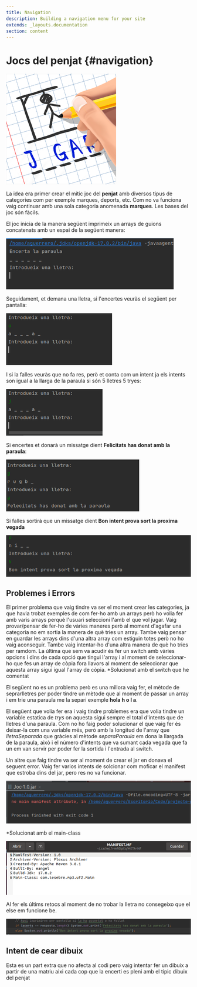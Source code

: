 ```yaml
---
title: Navigation
description: Building a navigation menu for your site
extends: _layouts.documentation
section: content
---
```


# Jocs del penjat {#navigation}


![enter image description here](https://github.com/angelguerrero-glitch/images_markdown/blob/main/images/0.png)

La idea era primer crear el mític joc del **penjat** amb diversos tipus de categories com per exemple marques, deports, etc. Com no va funciona vaig continuar amb una sola categoria anomenada **marques**. Les bases del joc són fàcils.

El joc inicia de la manera següent imprimeix un arrays de guions concatenats amb un espai de la següent manera:

![enter image description here](https://github.com/angelguerrero-glitch/images_markdown/blob/main/images/1.png)

Seguidament, et demana una lletra, si l'encertes veuràs el següent per pantalla:

![enter image description here](https://github.com/angelguerrero-glitch/images_markdown/blob/main/images/2.png)

I si la falles veuràs que no fa res, però et conta com un intent ja els intents son igual a la llarga de la paraula si són 5 lletres 5 tryes:

![enter image description here](https://github.com/angelguerrero-glitch/images_markdown/blob/main/images/3.png)

Si encertes et donarà un missatge dient **Felicitats has donat amb la paraula**:

![enter image description here](https://github.com/angelguerrero-glitch/images_markdown/blob/main/images/4.png)

Si falles sortirà que un missatge dient **Bon intent prova sort la proxima vegada**

![enter image description here](https://github.com/angelguerrero-glitch/images_markdown/blob/main/images/5.png)


## Problemes i Errors

El primer problema que vaig tindre va ser el moment crear les categories, ja que havia trobat exemples de com fer-ho amb un arrays però ho volia fer amb varis arrays perquè l'usuari seleccioni l'amb el que vol jugar. Vaig provar/pensar de fer-ho de vàries maneres però al moment d'agafar una categoria no em sortia la manera de què tries un array. Tambe vaig pensar en guardar les arrays dins d'una altra array com estiguin totes però no ho vaig aconseguir. Tambe vaig intentar-ho d'una altra manera de què ho  tries per ramdom. La última que sem va acudir és fer un switch amb vàries opcions i dins de cada opció que tingui l'array i al moment de seleccionar-ho que fes un array de còpia fora llavors al moment de seleccionar que aquesta array sigui igual l'array de còpia. *Solucionat amb el switch que he comentat

El següent no es un problema però es una millora vaig fer, el mètode de seprarlletres per poder tindre un mètode que al moment de passar un array i em trie una paraula me la separi exemple **hola h o l a**.

El següent que volia fer era i vaig tindre problemes era que volia tindre un variable estatica de *trys* on aquesta sigui sempre el total d'intents que de lletres d'una paraula. Com no ho faig poder solucionar el que vaig fer és deixar-la com una variable més, però amb la longitud de l'array que *lletraSeparada* que gràcies al mètode *separaParaula* em dona la llargada de la paraula, això i el número d'intents que va sumant cada vegada que fa un em van servir per poder fer la sortida i l'entrada al switch.

Un altre que faig tindre va ser al moment de crear el jar en donava el seguent error.
Vaig fer varios intents de solcionar com moficar el manifest que estroba dins del jar, pero res no va funcionar.


![enter image description here](https://github.com/angelguerrero-glitch/images_markdown/blob/main/images/6.png)

*Solucionat amb el main-class

![enter image description here](https://github.com/angelguerrero-glitch/images_markdown/blob/main/images/8.png)

Al fer els últims retocs al moment de no trobar la lletra no consegeixo que el else em funcione be.

![enter image description here](https://github.com/angelguerrero-glitch/images_markdown/blob/main/images/7.png)

## Intent de cear dibuix

Esta es un part extra que no afecta al codi pero vaig intentar fer un dibuix a partir de una matriu aixi cada cop que la encerti es pleni amb el tipic dibuix del penjat 